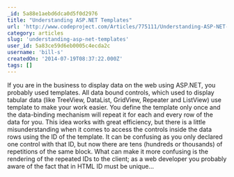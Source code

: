 ```yaml
---
_id: 5a88e1aebd6dca0d5f0d2976
title: "Understanding ASP.NET Templates"
url: 'http://www.codeproject.com/Articles/775111/Understanding-ASP-NET-Templates'
category: articles
slug: 'understanding-asp-net-templates'
user_id: 5a83ce59d6eb0005c4ecda2c
username: 'bill-s'
createdOn: '2014-07-19T08:37:22.000Z'
tags: []
---
```


If you are in the business to display data on the web using ASP.NET, you probably used templates. All data bound controls, which used to display tabular data (like TreeView, DataList, GridView, Repeater and ListView) use template to make your work easier. You define the template only once and the data-binding mechanism will repeat it for each and every row of the data for you. This idea works with great efficiency, but there is a little misunderstanding when it comes to access the controls inside the data rows using the ID of the template. It can be confusing as you only declared one control with that ID, but now there are tens (hundreds or thousands) of repetitions of the same block. What can make it more confusing is the rendering of the repeated IDs to the client; as a web developer you probably aware of the fact that in HTML ID must be unique...
